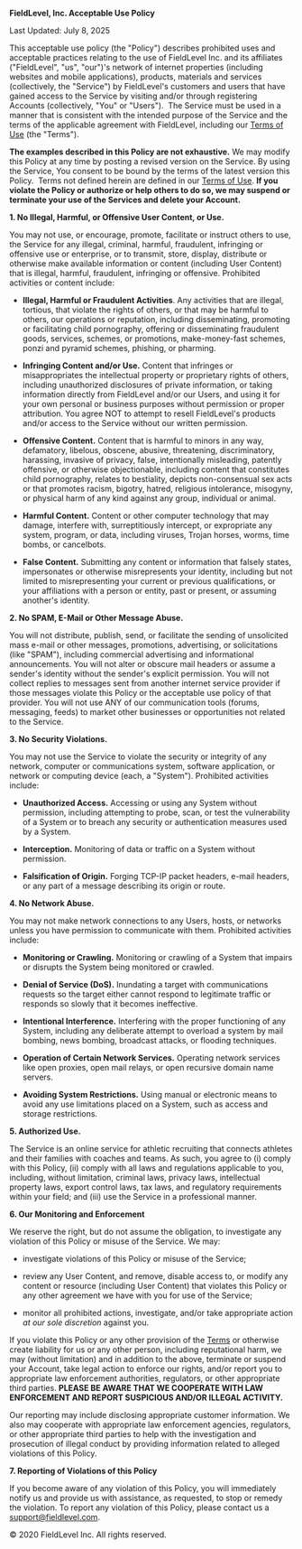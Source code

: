 **FieldLevel, Inc. Acceptable Use Policy**

Last Updated: July 8, 2025

This acceptable use policy (the "Policy") describes prohibited uses and acceptable practices relating to the use of FieldLevel Inc. and its affiliates ("FieldLevel", "us", "our")'s network of internet properties (including websites and mobile applications), products, materials and services (collectively, the "Service") by FieldLevel's customers and users that have gained access to the Service by visiting and/or through registering Accounts (collectively, "You" or "Users").  The Service must be used in a manner that is consistent with the intended purpose of the Service and the terms of the applicable agreement with FieldLevel, including our [Terms of Use](https://www.fieldlevel.com/policies/terms) (the "Terms").

**The examples described in this Policy are not exhaustive.** We may modify this Policy at any time by posting a revised version on the Service. By using the Service, You consent to be bound by the terms of the latest version this Policy.  Terms not defined herein are defined in our [Terms of Use](https://www.fieldlevel.com/policies/terms). **If you violate the Policy or authorize or help others to do so, we may suspend or terminate your use of the Services and delete your Account.**

**1. No Illegal, Harmful, or Offensive User Content, or Use.**

You may not use, or encourage, promote, facilitate or instruct others to use, the Service for any illegal, criminal, harmful, fraudulent, infringing or offensive use or enterprise, or to transmit, store, display, distribute or otherwise make available information or content (including User Content) that is illegal, harmful, fraudulent, infringing or offensive. Prohibited activities or content include:

- **Illegal, Harmful or Fraudulent Activities**. Any activities that are illegal, tortious, that violate the rights of others, or that may be harmful to others, our operations or reputation, including disseminating, promoting or facilitating child pornography, offering or disseminating fraudulent goods, services, schemes, or promotions, make-money-fast schemes, ponzi and pyramid schemes, phishing, or pharming.

- **Infringing Content and/or Use.** Content that infringes or misappropriates the intellectual property or proprietary rights of others, including unauthorized disclosures of private information, or taking information directly from FieldLevel and/or our Users, and using it for your own personal or business purposes without permission or proper attribution. You agree NOT to attempt to resell FieldLevel's products and/or access to the Service without our written permission.

- **Offensive Content.** Content that is harmful to minors in any way, defamatory, libelous, obscene, abusive, threatening, discriminatory, harassing, invasive of privacy, false, intentionally misleading, patently offensive, or otherwise objectionable, including content that constitutes child pornography, relates to bestiality, depicts non-consensual sex acts or that promotes racism, bigotry, hatred, religious intolerance, misogyny, or physical harm of any kind against any group, individual or animal.

- **Harmful Content.** Content or other computer technology that may damage, interfere with, surreptitiously intercept, or expropriate any system, program, or data, including viruses, Trojan horses, worms, time bombs, or cancelbots.

- **False Content.** Submitting any content or information that falsely states, impersonates or otherwise misrepresents your identity, including but not limited to misrepresenting your current or previous qualifications, or your affiliations with a person or entity, past or present, or assuming another's identity.

**2. No SPAM, E-Mail or Other Message Abuse.**

You will not distribute, publish, send, or facilitate the sending of unsolicited mass e-mail or other messages, promotions, advertising, or solicitations (like "SPAM"), including commercial advertising and informational announcements. You will not alter or obscure mail headers or assume a sender's identity without the sender's explicit permission. You will not collect replies to messages sent from another internet service provider if those messages violate this Policy or the acceptable use policy of that provider. You will not use ANY of our communication tools (forums, messaging, feeds) to market other businesses or opportunities not related to the Service.

**3. No Security Violations.**

You may not use the Service to violate the security or integrity of any network, computer or communications system, software application, or network or computing device (each, a "System"). Prohibited activities include:

- **Unauthorized Access.** Accessing or using any System without permission, including attempting to probe, scan, or test the vulnerability of a System or to breach any security or authentication measures used by a System.

- **Interception.** Monitoring of data or traffic on a System without permission.

- **Falsification of Origin.** Forging TCP-IP packet headers, e-mail headers, or any part of a message describing its origin or route.

**4. No Network Abuse.**

You may not make network connections to any Users, hosts, or networks unless you have permission to communicate with them. Prohibited activities include:

- **Monitoring or Crawling.** Monitoring or crawling of a System that impairs or disrupts the System being monitored or crawled.

- **Denial of Service (DoS).** Inundating a target with communications requests so the target either cannot respond to legitimate traffic or responds so slowly that it becomes ineffective.

- **Intentional Interference.** Interfering with the proper functioning of any System, including any deliberate attempt to overload a system by mail bombing, news bombing, broadcast attacks, or flooding techniques.

- **Operation of Certain Network Services.** Operating network services like open proxies, open mail relays, or open recursive domain name servers.

- **Avoiding System Restrictions.** Using manual or electronic means to avoid any use limitations placed on a System, such as access and storage restrictions.

**5. Authorized Use.**

The Service is an online service for athletic recruiting that connects athletes and their families with coaches and teams. As such, you agree to (i) comply with this Policy, (ii) comply with all laws and regulations applicable to you, including, without limitation, criminal laws, privacy laws, intellectual property laws, export control laws, tax laws, and regulatory requirements within your field; and (iii) use the Service in a professional manner.

**6. Our Monitoring and Enforcement**

We reserve the right, but do not assume the obligation, to investigate any violation of this Policy or misuse of the Service. We may:

- investigate violations of this Policy or misuse of the Service;

- review any User Content, and remove, disable access to, or modify any content or resource (including User Content) that violates this Policy or any other agreement we have with you for use of the Service;

- monitor all prohibited actions, investigate, and/or take appropriate action _at our sole discretion_ against you.

If you violate this Policy or any other provision of the [Terms](https://www.fieldlevel.com/policies/terms) or otherwise create liability for us or any other person, including reputational harm, we may (without limitation) and in addition to the above, terminate or suspend your Account, take legal action to enforce our rights, and/or report you to appropriate law enforcement authorities, regulators, or other appropriate third parties. **PLEASE BE AWARE THAT WE COOPERATE WITH LAW ENFORCEMENT AND REPORT SUSPICIOUS AND/OR ILLEGAL ACTIVITY.**

Our reporting may include disclosing appropriate customer information. We also may cooperate with appropriate law enforcement agencies, regulators, or other appropriate third parties to help with the investigation and prosecution of illegal conduct by providing information related to alleged violations of this Policy.

**7. Reporting of Violations of this Policy**

If you become aware of any violation of this Policy, you will immediately notify us and provide us with assistance, as requested, to stop or remedy the violation. To report any violation of this Policy, please contact us a [support@fieldlevel.com](mailto:support@fieldlevel.com).

© 2020 FieldLevel Inc. All rights reserved.
